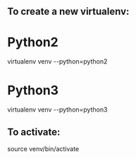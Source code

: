 ## To create a new virtualenv:

# Python2
virtualenv venv --python=python2

# Python3
virtualenv venv --python=python3


## To activate:

source venv/bin/activate
